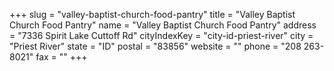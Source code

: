 +++
slug = "valley-baptist-church-food-pantry"
title = "Valley Baptist Church Food Pantry"
name = "Valley Baptist Church Food Pantry"
address = "7336 Spirit Lake Cuttoff Rd"
cityIndexKey = "city-id-priest-river"
city = "Priest River"
state = "ID"
postal = "83856"
website = ""
phone = "208 263-8021"
fax = ""
+++
